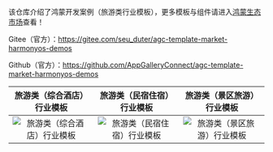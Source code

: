 该仓库介绍了鸿蒙开发案例（旅游类行业模板），更多模板与组件请进入[鸿蒙生态市场](https://developer.huawei.com/consumer/cn/market/prod-list/4437348dd20f48249540d1b57ef2eff6/categoryL2_202410080002)查看！

Gitee（官方）：https://gitee.com/seu_duter/agc-template-market-harmonyos-demos

Github（官方）：https://github.com/AppGalleryConnect/agc-template-market-harmonyos-demos

| 旅游类（综合酒店）行业模板 | 旅游类（民宿住宿）行业模板 | 旅游类（景区旅游）行业模板 |
|:---:|:---:|:---:|
| ![旅游类（综合酒店）行业模板](https://communityfile-drcn.op.hicloud.com/FileServer/getFile/cmtyPrivate/300/034/957/0890086200300034957.20250628100639.37218679048390019946406939613325:20250802213124:2800:FB91046463B1443FB0FBD832247E70F94E1DA34354B5D84414D6405EE56B0970.png)| ![旅游类（民宿住宿）行业模板](https://communityfile-drcn.op.hicloud.com/FileServer/getFile/cmtyPrivate/300/034/957/0890086200300034957.20250515093931.19694039434386597630958450700835:20250802213000:2800:721F427B1F9C4D34DBD5E4350410D827D53FC852143269A8F41E103E49E7CA52.png) | ![旅游类（景区旅游）行业模板](https://communityfile-drcn.op.hicloud.com/FileServer/getFile/cmtyPrivate/300/034/957/0890086200300034957.20250628093326.24335463565524351565834710208640:20250802213000:2800:41BE622012BD60BCD7731C6802463F3A297C745263D82F57AA876498D189A33A.png) |